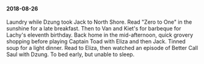 #### 2018-08-26

Laundry while Dzung took Jack to North Shore. Read "Zero to One" in the sunshine for a late breakfast. Then to Van and Kiet's for barbeque for Lachy's eleventh birthday. Back home in the mid-afternoon, quick grovery shopping before playing Captain Toad with Eliza and then Jack. Tinned soup for a light dinner. Read to Eliza, then watched an episode of Better Call Saul with Dzung. To bed early, but unable to sleep.